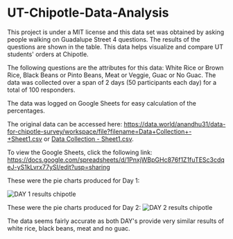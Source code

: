 # UT-Chipotle-Data-Analysis
This project is under a MIT license and this data set was obtained by asking people walking on Guadalupe Street 4 questions. The results of the questions are shown in the table. This data helps visualize and compare UT students' orders at Chipotle. 

The following questions are the attributes for this data: White Rice or Brown Rice, Black Beans or Pinto Beans, Meat or Veggie, Guac or No Guac. The data was collected over a span of 2 days (50 participants each day) for a total of 100 responders. 

The data was logged on Google Sheets for easy calculation of the percentages. 

The original data can be accessed here: https://data.world/anandhu31/data-for-chipotle-survey/workspace/file?filename=Data+Collection+-+Sheet1.csv
or [Data Collection - Sheet1.csv](https://github.com/anandhu31/UT-Chipotle-Data-Analysis/files/8065974/Data.Collection.-.Sheet1.csv).

To view the Google Sheets, click the following link: https://docs.google.com/spreadsheets/d/1PnxjWBpGHc876f1Z1fuTESc3cdqeJ-yS1kLvrx77ySI/edit?usp=sharing

These were the pie charts produced for Day 1: 

![DAY 1 results chipotle](https://user-images.githubusercontent.com/99701944/153996227-4b77eca8-c443-4d6f-b26f-8f524c4c738b.png)

These were the pie charts produced for Day 2: 
![DAY 2 results chipotle](https://user-images.githubusercontent.com/99701944/153996265-8b64f2ad-8e6c-4495-bba3-bc900ec2f1f5.png)

The data seems fairly accurate as both DAY's provide very similar results of white rice, black beans, meat and no guac. 
